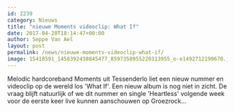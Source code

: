 ```yaml
---
id: 2239
category: Nieuws
title: "nieuwe Moments videoclip: What If"
date: 2017-04-20T18:14:47+00:00
author: Seppe Van Ael
layout: post
permalink: /news/nieuwe-moments-videoclip-what-if/
image: 15418591_1458392430845477_8597358955220313955_o-e1492712199670.jpg
---
```

Melodic hardcoreband Moments uit Tessenderlo liet een nieuw nummer en videoclip op de wereld los 'What If'. Een nieuw album is nog niet in zicht. De vraag blijft natuurlijk of we dit nummer en single 'Heartless' volgende week voor de eerste keer live kunnen aanschouwen op Groezrock&#8230;
